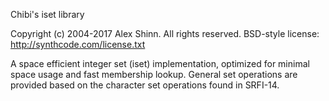 Chibi's iset library

Copyright (c) 2004-2017 Alex Shinn. All rights reserved.
BSD-style license: http://synthcode.com/license.txt

A space efficient integer set (iset) implementation, optimized for
minimal space usage and fast membership lookup.  General set
operations are provided based on the character set operations
found in SRFI-14.
